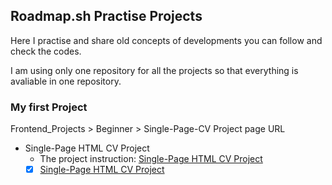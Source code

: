 ## Roadmap.sh Practise Projects

Here I practise and share old concepts of developments you can follow and check the codes.

I am using only one repository for all the projects so that everything is avaliable in one repository.

### My first Project
Frontend_Projects > Beginner > Single-Page-CV
Project page URL
- Single-Page HTML CV Project
  - The project instruction: [Single-Page HTML CV Project](https://roadmap.sh/projects/single-page-cv)
   - [x] [Single-Page HTML CV Project](https://github.com/parthamk/roadmap.sh-projects/tree/main/Frontend_Projects/Beginner/Single-Page-CV) 
